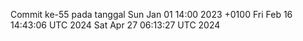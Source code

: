 Commit ke-55 pada tanggal Sun Jan 01 14:00 2023 +0100
Fri Feb 16 14:43:06 UTC 2024
Sat Apr 27 06:13:27 UTC 2024
